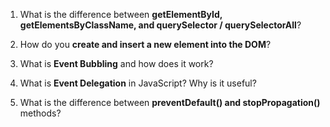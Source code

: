 1. What is the difference between **getElementById, getElementsByClassName, and querySelector / querySelectorAll**?

2. How do you **create and insert a new element into the DOM**?

3. What is **Event Bubbling** and how does it work?

4. What is **Event Delegation** in JavaScript? Why is it useful?

5. What is the difference between **preventDefault() and stopPropagation()** methods?
